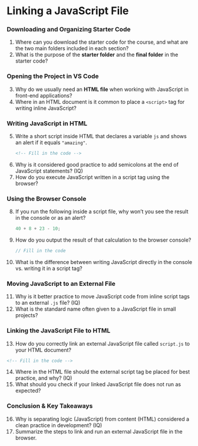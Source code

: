 # Linking a JavaScript File

### Downloading and Organizing Starter Code
1. Where can you download the starter code for the course, and what are the two main folders included in each section?  
2. What is the purpose of the **starter folder** and the **final folder** in the starter code?  

### Opening the Project in VS Code
3. Why do we usually need an **HTML file** when working with JavaScript in front-end applications?  
4. Where in an HTML document is it common to place a `<script>` tag for writing inline JavaScript?  

### Writing JavaScript in HTML
5. Write a short script inside HTML that declares a variable `js` and shows an alert if it equals `"amazing"`.  
   ```html
   <!-- Fill in the code -->

6. Why is it considered good practice to add semicolons at the end of JavaScript statements? (IQ)
7. How do you execute JavaScript written in a script tag using the browser?

### Using the Browser Console

8. If you run the following inside a script file, why won’t you see the result in the console or as an alert?

   ```javascript
   40 + 8 + 23 - 10;
   ```
9. How do you output the result of that calculation to the browser console?

   ```javascript
   // Fill in the code
   ```
10. What is the difference between writing JavaScript directly in the console vs. writing it in a script tag?

### Moving JavaScript to an External File

11. Why is it better practice to move JavaScript code from inline script tags to an external `.js` file? (IQ)
12. What is the standard name often given to a JavaScript file in small projects?

### Linking the JavaScript File to HTML

13. How do you correctly link an external JavaScript file called `script.js` to your HTML document?

```html
<!-- Fill in the code -->
```

14. Where in the HTML file should the external script tag be placed for best practice, and why? (IQ)
15. What should you check if your linked JavaScript file does not run as expected?

### Conclusion & Key Takeaways

16. Why is separating logic (JavaScript) from content (HTML) considered a clean practice in development? (IQ)
17. Summarize the steps to link and run an external JavaScript file in the browser.

```
```
